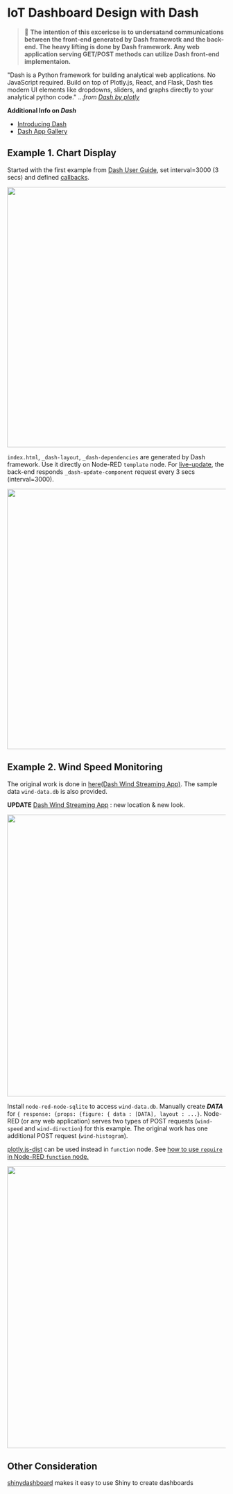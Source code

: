 # IoT Dashboard Design with Dash

>:pushpin: **The intention of this excericse is to undersatand communications between the front-end generated by Dash framewotk and the back-end. The heavy lifting is done by Dash framework. Any web application serving GET/POST methods can utilize Dash front-end implementaion.**

"Dash is a Python framework for building analytical web applications. No JavaScript required. Build on top of Plotly.js, React, and Flask, Dash ties modern UI elements like dropdowns, sliders, and graphs directly to your analytical python code." ..._from [Dash by plotly](https://plot.ly/products/dash/)_

**Additional Info on _Dash_**
 - [Introducing Dash](https://medium.com/@plotlygraphs/introducing-dash-5ecf7191b503)
 - [Dash App Gallery](https://dash.plot.ly/gallery)

## Example 1. Chart Display 

 Started with the first example from [Dash User Guide](https://dash.plot.ly/getting-started), set  interval=3000 (3 secs) and defined [callbacks](https://dash.plot.ly/getting-started-part-2). 

<p align="center">
<img src="https://github.com/phyunsj/iot-dashboard-design-with-dash/blob/master/images/dash-example1.png" width="600px"/>
</p>

 `index.html`, `_dash-layout`, `_dash-dependencies` are generated by Dash framework. Use it directly on Node-RED `template` node. For [live-update](https://dash.plot.ly/live-updates), the back-end responds `_dash-update-component` request every 3 secs (interval=3000). 

<p align="center">
<img src="https://github.com/phyunsj/iot-dashboard-design-with-dash/blob/master/images/node-red-example1.gif" width="600px"/>
</p>


## Example 2. Wind Speed Monitoring

The original work is done in [here(Dash Wind Streaming App)](https://github.com/plotly/dash-wind-streaming). The sample data `wind-data.db` is also provided. 

**UPDATE** [Dash Wind Streaming App](https://github.com/plotly/dash-sample-apps/tree/master/apps/dash-wind-streaming) : new location & new look.

<p align="center">
<img src="https://github.com/phyunsj/iot-dashboard-design-with-dash/blob/master/images/dash-example2.png" width="650px"/>
</p>

Install `node-red-node-sqlite` to access `wind-data.db`. Manually create **_DATA_** for `{ response: {props: {figure: { data : [DATA], layout : ...}`.  Node-RED (or any web application) serves two types of POST requests (`wind-speed` and `wind-direction`) for this example. The original work has one additional POST request (`wind-histogram`).

[plotly.js-dist](https://www.npmjs.com/package/plotly.js-dist) can be used instead in `function` node. See [how to use `require` in Node-RED `function` node.](https://github.com/phyunsj/node-red-simple-blocking-queue)

<p align="center">
<img src="https://github.com/phyunsj/iot-dashboard-design-with-dash/blob/master/images/node-red-example2-windspeed.gif" width="650px"/>
</p>
 

## Other Consideration

[shinydashboard](https://rstudio.github.io/shinydashboard/index.html) makes it easy to use Shiny to create dashboards
